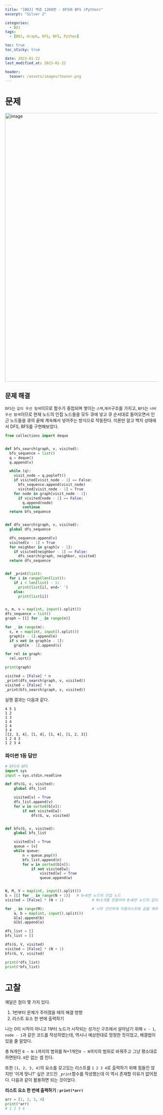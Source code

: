 ```yaml
---
title: "[BOJ] 백준 1260번 - DFS와 BFS (Python)" 
excerpt: "Silver 2"

categories:
  - BOJ
tags:
  - [BOJ, Graph, DFS, BFS, Python]

toc: true
toc_sticky: true

date: 2023-01-22
last_modified_at: 2023-01-22

header:
  teaser: /assets/images/teaser.png
---
```


# 문제

<img width="884" alt="image" src="https://user-images.githubusercontent.com/121740394/213907759-d59e76d4-e134-43e0-a1d0-b587afb91dd0.png">

## 문제 해결

`DFS`는 `깊이 우선 탐색`이므로 함수가 중첩되며 쌓이는 `스택`,`재귀`구조를 가지고, `BFS`는 `너비 우선 탐색`이므로 현재 노드의 인접 노드들을 모두 큐에 넣고 큐 순서대로 들어오면서 인근 노드들을 큐의 끝에 계속해서 넣어주는 방식으로 작동한다. 이론만 알고 백지 상태에서 DFS, BFS를 구현해보았다.

```py
from collections import deque


def bfs_search(graph, v, visited):
  bfs_sequence = list()
  q = deque()
  q.append(v)

  while (q):
    visit_node = q.popleft()
    if visited[visit_node - 1] == False:
      bfs_sequence.append(visit_node)
      visited[visit_node - 1] = True
    for node in graph[visit_node - 1]:
      if visited[node - 1] == False:
        q.append(node)
        continue
  return bfs_sequence


def dfs_search(graph, v, visited):
  global dfs_sequence

  dfs_sequence.append(v)
  visited[v - 1] = True
  for neighbor in graph[v - 1]:
    if visited[neighbor - 1] == False:
      dfs_search(graph, neighbor, visited)
  return dfs_sequence


def _print(list):
  for i in range(len(list)):
    if i < len(list) - 1:
      print(list[i], end=' ')
    else:
      print(list[i])


n, m, v = map(int, input().split())
dfs_sequence = list()
graph = [[] for _ in range(n)]

for _ in range(m):
  s, e = map(int, input().split())
  graph[s - 1].append(e)
  if s not in graph[e - 1]:
    graph[e - 1].append(s)

for rel in graph:
  rel.sort()

print(graph)

visited = [False] * n
_print(dfs_search(graph, v, visited))
visited = [False] * n
_print(bfs_search(graph, v, visited))
```
실행 결과는 다음과 같다.
```
4 5 1
1 2
1 3
1 4
2 4
3 4
[[2, 3, 4], [1, 4], [1, 4], [1, 2, 3]]
1 2 4 3
1 2 3 4
```

### 파이썬 1등 답안

```py
# DFS와 BFS
import sys
input = sys.stdin.readline

def dfs(G, v, visited):
    global dfs_list

    visited[v] = True
    dfs_list.append(v)
    for w in sorted(G[v]):
        if not visited[w]:
            dfs(G, w, visited)


def bfs(G, v, visited):
    global bfs_list

    visited[v] = True
    queue = [v]
    while queue:
        n = queue.pop(0)
        bfs_list.append(n)
        for w in sorted(G[n]):
            if not visited[w]:
                visited[w] = True
                queue.append(w)


N, M, V = map(int, input().split())
G = [[] for _ in range(N + 1)]   # 0~N번 노드의 인접 노드
visited = [False] * (N + 1)             # N+1개를 만들어야 0~N번 노드의 값이 들어갈 수 있다.

for _ in range(M):                      # 너무 간단하게 이중리스트에 값을 채우는 모습 (...)
    a, b = map(int, input().split())
    G[a].append(b)
    G[b].append(a)

dfs_list = []
bfs_list = []

dfs(G, V, visited)
visited = [False] * (N + 1)
bfs(G, V, visited)

print(*dfs_list)
print(*bfs_list)
```

# 고찰

깨달은 점이 몇 가지 있다.
1. 1번부터 문제가 주어졌을 때의 해결 방향
2. 리스트 요소 한 번에 출력하기

나는 0이 시작이 아니고 1부터 노드가 시작되는 성가신 구조에서 살아남기 위해 `v - 1`, `node - 1`과 같은 코드를 작성하였는데, 역시나 예상한대로 멍청한 짓이었고, 해결법이 있을 줄 알았다. 

총 N개인 `0 ~ N-1`까지의 범위를 N+1개인`0 ~ N`까지의 범위로 바꿔주고 그냥 평소대로 하면된다. `0`은 없는 셈 친다.

또한 `[1, 2, 3, 4]`의 요소를 갖고있는 리스트를 `1 2 3 4`로 출력하기 위해 힘들진 않지만 '이게 맞나?' 싶은 코드인 `_print`함수를 작성했는데 이 역시 존재할 이유가 없어졌다. 다음과 같이 활용하면 되는 것이었다.

**리스트 요소 한 번에 출력하기 : `print(*arr)`**

```py
arr = [1, 2, 3, 4]
print(*arr)
# 1 2 3 4
```